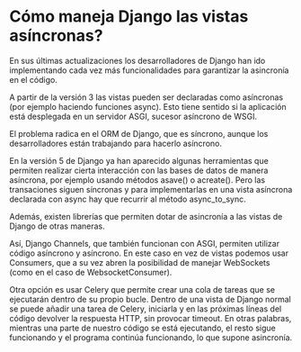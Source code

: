 # Cómo maneja Django las vistas asíncronas?


En sus últimas actualizaciones los desarrolladores de Django han ido implementando cada vez más funcionalidades para garantizar la asincronía en el código. 

A partir de la versión 3 las vistas pueden ser declaradas como asíncronas (por ejemplo haciendo funciones async). Esto tiene sentido si la aplicación está desplegada en un servidor ASGI, sucesor asíncrono de WSGI.

El problema radica en el ORM de Django, que es síncrono, aunque los desarrolladores están trabajando para hacerlo asíncrono.

En la versión 5 de Django ya han aparecido algunas herramientas que permiten realizar cierta interacción con las bases de datos de manera asíncrona, por ejemplo usando métodos asave() o acreate(). Pero las transaciones siguen síncronas y para implementarlas en una vista asíncrona declarada con async hay que recurrir al método async_to_sync.

Además, existen librerías que permiten dotar de asincronía a las vistas de Django de otras maneras. 

Así, Django Channels, que también funcionan con ASGI, permiten utilizar código asíncrono y asíncrono. En este caso en vez de vistas podemos usar Consumers, que a su vez abren la posibilidad de manejar WebSockets (como en el caso de WebsocketConsumer).

Otra opción es usar Celery que permite crear una cola de tareas que se ejecutarán dentro de su propio bucle. Dentro de una vista de Django normal se puede añadir una tarea de Celery, iniciarla y en las próximas líneas del código devolver la respuesta HTTP, sin provocar timeout. En otras palabras, mientras una parte de nuestro código se está ejecutando, el resto sigue funcionando y el programa continúa funcionando, lo que supone asincronía.

